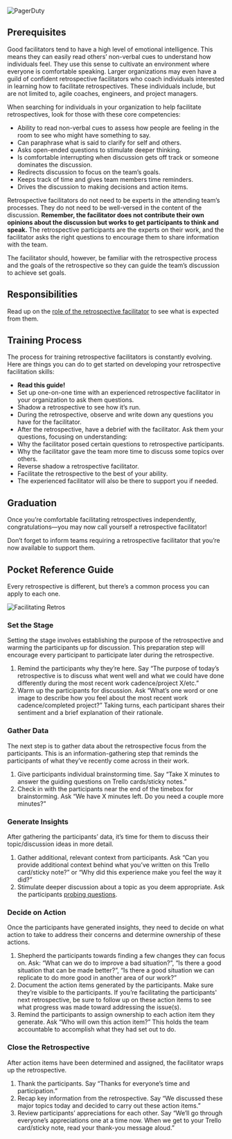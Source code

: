 ![PagerDuty](../assets/img/headers/RetroOps_Training.png)

## Prerequisites
Good facilitators tend to have a high level of emotional intelligence. This means they can easily read others’ non-verbal cues to understand how individuals feel. They use this sense to cultivate an environment where everyone is comfortable speaking. Larger organizations may even have a guild of confident retrospective facilitators who coach individuals interested in learning how to facilitate retrospectives. These individuals include, but are not limited to, agile coaches, engineers, and project managers.

When searching for individuals in your organization to help facilitate retrospectives, look for those with these core competencies:

- Ability to read non-verbal cues to assess how people are feeling in the room to see who might have something to say.
- Can paraphrase what is said to clarify for self and others.
- Asks open-ended questions to stimulate deeper thinking.
- Is comfortable interrupting when discussion gets off track or someone dominates the discussion.
- Redirects discussion to focus on the team’s goals.
- Keeps track of time and gives team members time reminders.
- Drives the discussion to making decisions and action items.

Retrospective facilitators do not need to be experts in the attending team’s processes. They do not need to be well-versed in the content of the discussion. **Remember, the facilitator does not contribute their own opinions about the discussion but works to get participants to think and speak.** The retrospective participants are the experts on their work, and the facilitator asks the right questions to encourage them to share information with the team.

The facilitator should, however, be familiar with the retrospective process and the goals of the retrospective so they can guide the team’s discussion to achieve set goals.

## Responsibilities
Read up on the [role of the retrospective facilitator](getting_started.md#role-of-the-facilitator) to see what is expected from them.

## Training Process
The process for training retrospective facilitators is constantly evolving. Here are things you can do to get started on developing your retrospective facilitation skills:

- **Read this guide!**
- Set up one-on-one time with an experienced retrospective facilitator in your organization to ask them questions.
- Shadow a retrospective to see how it’s run.
- During the retrospective, observe and write down any questions you have for the facilitator.
- After the retrospective, have a debrief with the facilitator. Ask them your questions, focusing on understanding:
- Why the facilitator posed certain questions to retrospective participants.
- Why the facilitator gave the team more time to discuss some topics over others.
- Reverse shadow a retrospective facilitator.
- Facilitate the retrospective to the best of your ability.
- The experienced facilitator will also be there to support you if needed.

## Graduation
Once you’re comfortable facilitating retrospectives independently, congratulations—you may now call yourself a retrospective facilitator!

Don’t forget to inform teams requiring a retrospective facilitator that you’re now available to support them.

## Pocket Reference Guide
Every retrospective is different, but there’s a common process you can apply to each one.

![Facilitating Retros](../assets/img/facilitating_retrospectives.png)

### Set the Stage
Setting the stage involves establishing the purpose of the retrospective and warming the participants up for discussion. This preparation step will encourage every participant to participate later during the retrospective.

1. Remind the participants why they’re here. Say “The purpose of today’s retrospective is to discuss what went well and what we could have done differently during the most recent work cadence/project X/etc.”
1. Warm up the participants for discussion. Ask “What’s one word or one image to describe how you feel about the most recent work cadence/completed project?” Taking turns, each participant shares their sentiment and a brief explanation of their rationale.

### Gather Data
The next step is to gather data about the retrospective focus from the participants. This is an information-gathering step that reminds the participants of what they’ve recently come across in their work.

1. Give participants individual brainstorming time. Say “Take X minutes to answer the guiding questions on Trello cards/sticky notes.”
1. Check in with the participants near the end of the timebox for brainstorming. Ask “We have X minutes left. Do you need a couple more minutes?”

### Generate Insights
After gathering the participants’ data, it’s time for them to discuss their topic/discussion ideas in more detail.

1. Gather additional, relevant context from participants. Ask “Can you provide additional context behind what you’ve written on this Trello card/sticky note?” or “Why did this experience make you feel the way it did?”
1. Stimulate deeper discussion about a topic as you deem appropriate. Ask the participants [probing questions](http://schoolreforminitiative.org/doc/probing_questions_guide.pdf).

### Decide on Action
Once the participants have generated insights, they need to decide on what action to take to address their concerns and determine ownership of these actions.

1. Shepherd the participants towards finding a few changes they can focus on. Ask: “What can we do to improve a bad situation?”, “Is there a good situation that can be made better?”, “Is there a good situation we can replicate to do more good in another area of our work?”
1. Document the action items generated by the participants. Make sure they’re visible to the participants. If you’re facilitating the participants' next retrospective, be sure to follow up on these action items to see what progress was made toward addressing the issue(s).
1. Remind the participants to assign ownership to each action item they generate. Ask “Who will own this action item?” This holds the team accountable to accomplish what they had set out to do.

### Close the Retrospective
After action items have been determined and assigned, the facilitator wraps up the retrospective.

1. Thank the participants. Say “Thanks for everyone’s time and participation.”
1. Recap key information from the retrospective. Say “We discussed these major topics today and decided to carry out these action items.”
1. Review participants’ appreciations for each other. Say “We’ll go through everyone’s appreciations one at a time now. When we get to your Trello card/sticky note, read your thank-you message aloud.”
